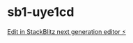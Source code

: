# sb1-uye1cd

[Edit in StackBlitz next generation editor ⚡️](https://stackblitz.com/~/github.com/jebchwn/sb1-uye1cd)